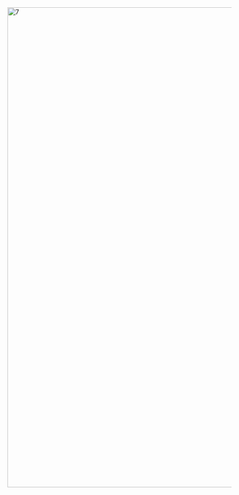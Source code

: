 <img width="1920" height="1080" alt="7" src="https://github.com/user-attachments/assets/98c06082-b9dc-4169-896c-fd42a437bafa" />
